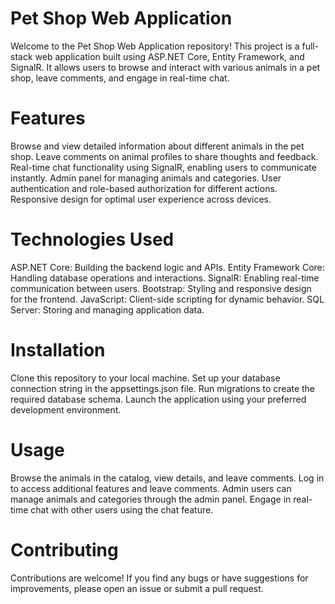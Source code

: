 # Pet Shop Web Application
Welcome to the Pet Shop Web Application repository! This project is a full-stack web application built using ASP.NET Core, Entity Framework, and SignalR.
It allows users to browse and interact with various animals in a pet shop, leave comments, and engage in real-time chat.

# Features
Browse and view detailed information about different animals in the pet shop.
Leave comments on animal profiles to share thoughts and feedback.
Real-time chat functionality using SignalR, enabling users to communicate instantly.
Admin panel for managing animals and categories.
User authentication and role-based authorization for different actions.
Responsive design for optimal user experience across devices.

# Technologies Used
ASP.NET Core: Building the backend logic and APIs.
Entity Framework Core: Handling database operations and interactions.
SignalR: Enabling real-time communication between users.
Bootstrap: Styling and responsive design for the frontend.
JavaScript: Client-side scripting for dynamic behavior.
SQL Server: Storing and managing application data.

# Installation
Clone this repository to your local machine.
Set up your database connection string in the appsettings.json file.
Run migrations to create the required database schema.
Launch the application using your preferred development environment.

# Usage
Browse the animals in the catalog, view details, and leave comments.
Log in to access additional features and leave comments.
Admin users can manage animals and categories through the admin panel.
Engage in real-time chat with other users using the chat feature.

# Contributing
Contributions are welcome! If you find any bugs or have suggestions for improvements, please open an issue or submit a pull request.


